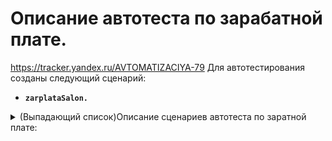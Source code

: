 # Описание автотеста по зарабатной плате.
https://tracker.yandex.ru/AVTOMATIZACIYA-79
Для автотестирования созданы следующий сценарий:

-   **`zarplataSalon.`**


<details><summary>(Выпадающий список)Описание сценариев автотеста по заратной плате: </summary>

-   **Сценарий: Создание пользователя - Бухгалтер.**

Под Админом удаляется пользователь бухгалтерии, создается новый для тестирования, добавляются новому пользователю новые права для тестирования ЗП.

-   **Сценарий: Проверка на ошибки и заход под Бухгалтера.**

Проверяется первый сценарий на наличие ошибок, в случае если их нет то фича файла продолжает своё выполнение. После проверки выходится из под Админа и заходится под новым бухгалтером.

-   **Сценарий: Блок 1:Оклад - не зависит от выработки(Оклад1).**


















</details>